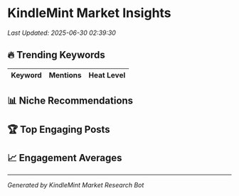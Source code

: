 # KindleMint Market Insights

*Last Updated: 2025-06-30 02:39:30*

## 🔥 Trending Keywords

| Keyword | Mentions | Heat Level |
|---------|----------|------------|

## 📊 Niche Recommendations


## 🏆 Top Engaging Posts


## 📈 Engagement Averages


---
*Generated by KindleMint Market Research Bot*
